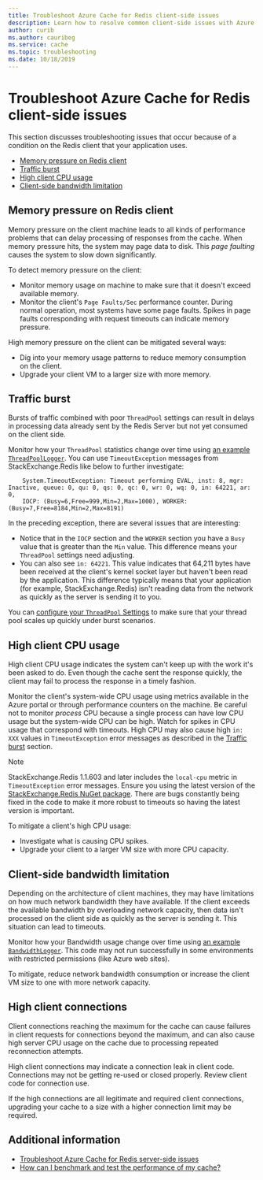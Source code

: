 ```yaml
---
title: Troubleshoot Azure Cache for Redis client-side issues
description: Learn how to resolve common client-side issues with Azure Cache for Redis such as Redis client memory pressure, traffic burst, high CPU, limited bandwidth, large requests or large response size.
author: curib
ms.author: cauribeg
ms.service: cache
ms.topic: troubleshooting
ms.date: 10/18/2019
---
```

# Troubleshoot Azure Cache for Redis client-side issues

This section discusses troubleshooting issues that occur because of a condition on the Redis client that your application uses.

- [Memory pressure on Redis client](#memory-pressure-on-redis-client)
- [Traffic burst](#traffic-burst)
- [High client CPU usage](#high-client-cpu-usage)
- [Client-side bandwidth limitation](#client-side-bandwidth-limitation)
<!-- [Large request or response size](#large-request-or-response-size) -->

## Memory pressure on Redis client

Memory pressure on the client machine leads to all kinds of performance problems that can delay processing of responses from the cache. When memory pressure hits, the system may page data to disk. This _page faulting_ causes the system to slow down significantly.

To detect memory pressure on the client:

- Monitor memory usage on machine to make sure that it doesn't exceed available memory.
- Monitor the client's `Page Faults/Sec` performance counter. During normal operation, most systems have some page faults. Spikes in page faults corresponding with request timeouts can indicate memory pressure.

High memory pressure on the client can be mitigated several ways:

- Dig into your memory usage patterns to reduce memory consumption on the client.
- Upgrade your client VM to a larger size with more memory.

## Traffic burst

Bursts of traffic combined with poor `ThreadPool` settings can result in delays in processing data already sent by the Redis Server but not yet consumed on the client side.

Monitor how your `ThreadPool` statistics change over time using [an example `ThreadPoolLogger`](https://github.com/JonCole/SampleCode/blob/master/ThreadPoolMonitor/ThreadPoolLogger.cs). You can use  `TimeoutException` messages from StackExchange.Redis like below to further investigate:

```output
    System.TimeoutException: Timeout performing EVAL, inst: 8, mgr: Inactive, queue: 0, qu: 0, qs: 0, qc: 0, wr: 0, wq: 0, in: 64221, ar: 0,
    IOCP: (Busy=6,Free=999,Min=2,Max=1000), WORKER: (Busy=7,Free=8184,Min=2,Max=8191)
```

In the preceding exception, there are several issues that are interesting:

- Notice that in the `IOCP` section and the `WORKER` section you have a `Busy` value that is greater than the `Min` value. This difference means your `ThreadPool` settings need adjusting.
- You can also see `in: 64221`. This value indicates that 64,211 bytes have been received at the client's kernel socket layer but haven't been read by the application. This difference typically means that your application (for example, StackExchange.Redis) isn't reading data from the network as quickly as the server is sending it to you.

You can [configure your `ThreadPool` Settings](cache-management-faq.yml#important-details-about-threadpool-growth) to make sure that your thread pool scales up quickly under burst scenarios.

## High client CPU usage

High client CPU usage indicates the system can't keep up with the work it's been asked to do. Even though the cache sent the response quickly, the client may fail to process the response in a timely fashion.

Monitor the client's system-wide CPU usage using metrics available in the Azure portal or through performance counters on the machine. Be careful not to monitor *process* CPU because a single process can have low CPU usage but the system-wide CPU can be high. Watch for spikes in CPU usage that correspond with timeouts. High CPU may also cause high `in: XXX` values in `TimeoutException` error messages as described in the [Traffic burst](#traffic-burst) section.

> [!NOTE]
> StackExchange.Redis 1.1.603 and later includes the `local-cpu` metric in `TimeoutException` error messages. Ensure you using the latest version of the [StackExchange.Redis NuGet package](https://www.nuget.org/packages/StackExchange.Redis/). There are bugs constantly being fixed in the code to make it more robust to timeouts so having the latest version is important.
>

To mitigate a client's high CPU usage:

- Investigate what is causing CPU spikes.
- Upgrade your client to a larger VM size with more CPU capacity.

## Client-side bandwidth limitation

Depending on the architecture of client machines, they may have limitations on how much network bandwidth they have available. If the client exceeds the available bandwidth by overloading network capacity, then data isn't processed on the client side as quickly as the server is sending it. This situation can lead to timeouts.

Monitor how your Bandwidth usage change over time using [an example `BandwidthLogger`](https://github.com/JonCole/SampleCode/blob/master/BandWidthMonitor/BandwidthLogger.cs). This code may not run successfully in some environments with restricted permissions (like Azure web sites).

To mitigate, reduce network bandwidth consumption or increase the client VM size to one with more network capacity.

<!-- 
## Large request or response Size

A large request/response can cause timeouts. As an example, suppose your timeout value configured on your client is 1 second. Your application requests two keys (for example, 'A' and 'B') at the same time (using the same physical network connection). Most clients support request "pipelining", where both requests 'A' and 'B' are sent one after the other without waiting for their responses. The server sends the responses back in the same order. If response 'A' is large, it can eat up most of the timeout for later requests.

In the following example, request 'A' and 'B' are sent quickly to the server. The server starts sending responses 'A' and 'B' quickly. Because of data transfer times, response 'B' must wait behind response 'A' times out even though the server responded quickly.

```console
|-------- 1 Second Timeout (A)----------|
|-Request A-|
     |-------- 1 Second Timeout (B) ----------|
     |-Request B-|
            |- Read Response A --------|
                                       |- Read Response B-| (**TIMEOUT**)
```

This request/response is a difficult one to measure. You could instrument your client code to track large requests and responses.

Resolutions for large response sizes are varied but include:

1. Optimize your application for a large number of small values, rather than a few large values.
    - The preferred solution is to break up your data into related smaller values.
    - See the post [What is the ideal value size range for redis? Is 100 KB too large?](https://groups.google.com/forum/#!searchin/redis-db/size/redis-db/n7aa2A4DZDs/3OeEPHSQBAAJ) for details on why smaller values are recommended.
1. Increase the size of your VM to get higher bandwidth capabilities
    - More bandwidth on your client or server VM may reduce data transfer times for larger responses.
    - Compare your current network usage on both machines to the limits of your current VM size. More bandwidth on only the server or only on the client may not be enough.
1. Increase the number of connection objects your application uses.
    - Use a round-robin approach to make requests over different connection objects.

 -->
 
## High client connections

Client connections reaching the maximum for the cache can cause failures in client requests for connections beyond the maximum, and can also cause high server CPU usage on the cache due to processing repeated reconnection attempts.

High client connections may indicate a connection leak in client code.  Connections may not be getting re-used or closed properly.  Review client code for connection use.

If the high connections are all legitimate and required client connections, upgrading your cache to a size with a higher connection limit may be required.

## Additional information

- [Troubleshoot Azure Cache for Redis server-side issues](cache-troubleshoot-server.md)
- [How can I benchmark and test the performance of my cache?](cache-management-faq.yml#how-can-i-benchmark-and-test-the-performance-of-my-cache-)
